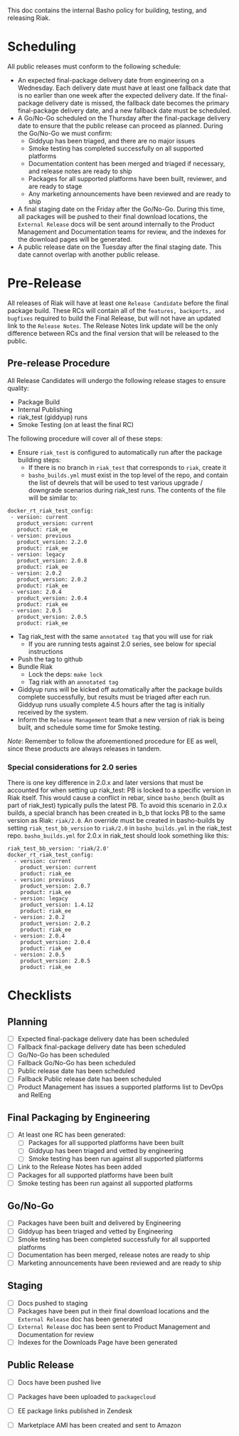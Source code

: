 This doc contains the internal Basho policy for building, testing, and releasing Riak.

# Scheduling
All public releases must conform to the following schedule:
* An expected final-package delivery date from engineering on a Wednesday. Each delivery date must have at least one fallback date that is no earlier than one week after the expected delivery date. If the final-package delivery date is missed, the fallback date becomes the primary final-package delivery date, and a new fallback date must be scheduled.
* A Go/No-Go scheduled on the Thursday after the final-package delivery date to ensure that the public release can proceed as planned. During the Go/No-Go we must confirm:
  * Giddyup has been triaged, and there are no major issues
  * Smoke testing has completed successfully on all supported platforms
  * Documentation content has been merged and triaged if necessary, and release notes are ready to ship
  * Packages for all supported platforms have been built, reviewer, and are ready to stage
  * Any marketing announcements have been reviewed and are ready to ship
* A final staging date on the Friday after the Go/No-Go. During this time, all packages will be pushed to their final download locations, the `External Release` docs will be sent around internally to the Product Management and Documentation teams for review, and the indexes for the download pages will be generated.
* A public release date on the Tuesday after the final staging date. This date cannot overlap with another public release.

# Pre-Release
All releases of Riak will have at least one `Release Candidate` before the final package build. These RCs will contain all of the `features, backports, and bugfixes` required to build the Final Release, but will not have an updated link to the `Release Notes`. The Release Notes link update will be the only difference between RCs and the final version that will be released to the public.

## Pre-release Procedure
All Release Candidates will undergo the following release stages to ensure quality:
  * Package Build
  * Internal Publishing
  * riak_test (giddyup) runs
  * Smoke Testing (on at least the final RC)

The following procedure will cover all of these steps:  
* Ensure `riak_test` is configured to automatically run after the package building steps:
  * If there is no branch in `riak_test` that corresponds to `riak`, create it
  * `basho_builds.yml` must exist in the top level of the repo, and contain the list of devrels that will be used to test various upgrade / downgrade scenarios during riak_test runs. The contents of the file will be similar to:
 ```
docker_rt_riak_test_config:
  - version: current
    product_version: current
    product: riak_ee
  - version: previous
    product_version: 2.2.0
    product: riak_ee
  - version: legacy
    product_version: 2.0.8
    product: riak_ee
  - version: 2.0.2
    product_version: 2.0.2
    product: riak_ee
  - version: 2.0.4
    product_version: 2.0.4
    product: riak_ee
  - version: 2.0.5
    product_version: 2.0.5
    product: riak_ee
```
  * Tag riak_test with the same `annotated tag` that you will use for riak
    * If you are running tests against 2.0 series, see below for special instructions
  * Push the tag to github  
* Bundle Riak
  * Lock the deps: `make lock`
  * Tag riak with an `annotated tag`  
* Giddyup runs will be kicked off automatically after the package builds complete successfully, but results must be triaged after each run. Giddyup runs usually complete 4.5 hours after the tag is initially received by the system.  
* Inform the `Release Management` team that a new version of riak is being built, and schedule some time for Smoke testing.  
  
  
*Note*: Remember to follow the aforementioned procedure for EE as well, since these products are always releases in tandem.

### Special considerations for 2.0 series
There is one key difference in 2.0.x and later versions that must be accounted for when setting up riak_test: PB is locked to a specific version in Riak itself. This would cause a conflict in rebar, since `basho_bench` (built as part of riak_test) typically pulls the latest PB. To avoid this scenario in 2.0.x builds, a special branch has been created in b_b that locks PB to the same version as Riak: `riak/2.0`. An override must be created in basho-builds by setting `riak_test_bb_version` to `riak/2.0` in `basho_builds.yml` in the riak_test repo. `basho_builds.yml` for 2.0.x in riak_test should look something like this:
```
riak_test_bb_version: 'riak/2.0'
docker_rt_riak_test_config:
  - version: current
    product_version: current
    product: riak_ee
  - version: previous
    product_version: 2.0.7
    product: riak_ee
  - version: legacy
    product_version: 1.4.12
    product: riak_ee
  - version: 2.0.2
    product_version: 2.0.2
    product: riak_ee
  - version: 2.0.4
    product_version: 2.0.4
    product: riak_ee
  - version: 2.0.5
    product_version: 2.0.5
    product: riak_ee
```

# Checklists
## Planning
- [ ] Expected final-package delivery date has been scheduled
- [ ] Fallback final-package delivery date has been scheduled
- [ ] Go/No-Go has been scheduled
- [ ] Fallback Go/No-Go has been scheduled
- [ ] Public release date has been scheduled
- [ ] Fallback Public release date has been scheduled
- [ ] Product Management has issues a supported platforms list to DevOps and RelEng

## Final Packaging by Engineering
- [ ] At least one RC has been generated:
  - [ ] Packages for all supported platforms have been built
  - [ ] Giddyup has been triaged and vetted by engineering
  - [ ] Smoke testing has been run against all supported platforms
- [ ] Link to the Release Notes has been added
- [ ] Packages for all supported platforms have been built
- [ ] Smoke testing has been run against all supported platforms

## Go/No-Go
- [ ] Packages have been built and delivered by Engineering
- [ ] Giddyup has been triaged and vetted by Engineering
- [ ] Smoke testing has been completed successfully for all supported platforms
- [ ] Documentation has been merged, release notes are ready to ship
- [ ] Marketing announcements have been reviewed and are ready to ship

## Staging
- [ ] Docs pushed to staging
- [ ] Packages have been put in their final download locations and the `External Release` doc has been generated
- [ ] `External Release` doc has been sent to Product Management and Documentation for review
- [ ] Indexes for the Downloads Page have been generated

## Public Release
- [ ] Docs have been pushed live
- [ ] Packages have been uploaded to `packagecloud`
- [ ] EE package links published in Zendesk
- [ ] Marketplace AMI has been created and sent to Amazon

